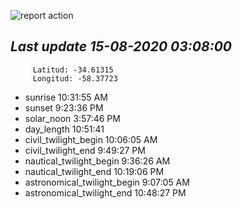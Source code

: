 ![report action](https://github.com/matiasz8/actions-for-reports/workflows/report%20action/badge.svg?branch=develop) 


## *****Last update 15-08-2020 03:08:00*****



		 Latitud: -34.61315
		 Longitud: -58.37723

 - sunrise 	 10:31:55 AM
 - sunset 	 9:23:36 PM
 - solar_noon 	 3:57:46 PM
 - day_length 	 10:51:41
 - civil_twilight_begin 	 10:06:05 AM
 - civil_twilight_end 	 9:49:27 PM
 - nautical_twilight_begin 	 9:36:26 AM
 - nautical_twilight_end 	 10:19:06 PM
 - astronomical_twilight_begin 	 9:07:05 AM
 - astronomical_twilight_end 	 10:48:27 PM
